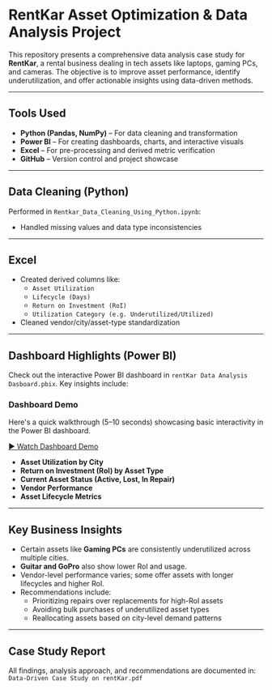 # RentKar Asset Optimization & Data Analysis Project

This repository presents a comprehensive data analysis case study for **RentKar**, a rental business dealing in tech assets like laptops, gaming PCs, and cameras. The objective is to improve asset performance, identify underutilization, and offer actionable insights using data-driven methods.

---
## Tools Used

- **Python (Pandas, NumPy)** – For data cleaning and transformation  
- **Power BI** – For creating dashboards, charts, and interactive visuals  
- **Excel** – For pre-processing and derived metric verification  
- **GitHub** – Version control and project showcase

---
## Data Cleaning (Python)

Performed in `Rentkar_Data_Cleaning_Using_Python.ipynb`:

- Handled missing values and data type inconsistencies

---
## Excel
- Created derived columns like:
  - `Asset Utilization`
  - `Lifecycle (Days)`
  - `Return on Investment (RoI)`
  - `Utilization Category (e.g. Underutilized/Utilized)`
- Cleaned vendor/city/asset-type standardization

---
## Dashboard Highlights (Power BI)

Check out the interactive Power BI dashboard in `rentKar Data Analysis Dasboard.pbix`. Key insights include:


### Dashboard Demo

Here's a quick walkthrough (5–10 seconds) showcasing basic interactivity in the Power BI dashboard.

[▶ Watch Dashboard Demo](https://drive.google.com/file/d/1xno-AIrF_BWwyrqjeMBRFvDCJYXSx-ss/view?usp=sharing)

- **Asset Utilization by City**
- **Return on Investment (RoI) by Asset Type**
- **Current Asset Status (Active, Lost, In Repair)**
- **Vendor Performance**
- **Asset Lifecycle Metrics**

---

## Key Business Insights

- Certain assets like **Gaming PCs** are consistently underutilized across multiple cities.
- **Guitar and GoPro** also show lower RoI and usage.
- Vendor-level performance varies; some offer assets with longer lifecycles and higher RoI.
- Recommendations include:
  - Prioritizing repairs over replacements for high-RoI assets
  - Avoiding bulk purchases of underutilized asset types
  - Reallocating assets based on city-level demand patterns

---

## Case Study Report

All findings, analysis approach, and recommendations are documented in:  
`Data-Driven Case Study on rentKar.pdf`
